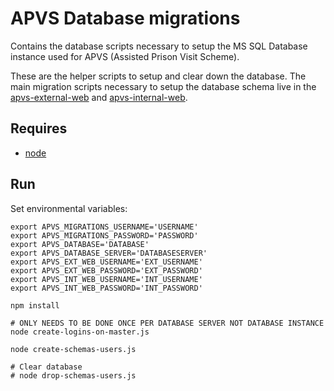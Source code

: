 # APVS Database migrations

Contains the database scripts necessary to setup the MS SQL Database instance used for APVS (Assisted Prison Visit Scheme).

These are the helper scripts to setup and clear down the database. The main migration scripts necessary to setup the database schema live in the [apvs-external-web](https://github.com/ministryofjustice/apvs-external-web.git) and [apvs-internal-web](https://github.com/ministryofjustice/apvs-internal-web.git).

## Requires

* [node](https://nodejs.org)

## Run

Set environmental variables:

```
export APVS_MIGRATIONS_USERNAME='USERNAME'
export APVS_MIGRATIONS_PASSWORD='PASSWORD'
export APVS_DATABASE='DATABASE'
export APVS_DATABASE_SERVER='DATABASESERVER'
export APVS_EXT_WEB_USERNAME='EXT_USERNAME'
export APVS_EXT_WEB_PASSWORD='EXT_PASSWORD'
export APVS_INT_WEB_USERNAME='INT_USERNAME'
export APVS_INT_WEB_PASSWORD='INT_PASSWORD'

npm install

# ONLY NEEDS TO BE DONE ONCE PER DATABASE SERVER NOT DATABASE INSTANCE
node create-logins-on-master.js

node create-schemas-users.js

# Clear database
# node drop-schemas-users.js
```